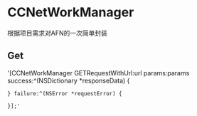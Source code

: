 # CCNetWorkManager
根据项目需求对AFN的一次简单封装

Get 
---
   '[CCNetWorkManager GETRequestWithUrl:url params:params success:^(NSDictionary *responseData) {
        
    } failure:^(NSError *requestError) {
        
    }];'
